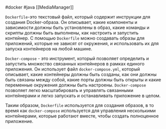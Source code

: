 #docker  #java [[MediaManager]]

`Dockerfile`-это текстовый файл, который содержит инструкции для создания Docker-образа. Он описывает, какие компоненты и зависимости должны быть установлены в образ, какие команды и скрипты должны быть выполнены, как настроить и запустить контейнер. С помощью `Dockerfile` можно создавать образы для приложений, которые не зависят от окружения, и использовать их для запуска контейнеров на любой машине.

`Docker-compose` - это инструмент, который позволяет определить и запустить множество связанных контейнеров в рамках единого приложения. Он использует файл `docker-compose.yml`, который описывает, какие контейнеры должны быть созданы, как они должны быть связаны между собой, какие порты должны быть открыты и какие переменные окружения должны быть настроены. `Docker-compose` позволяет легко масштабировать и управлять связанными контейнерами и легко запускать и останавливать приложение в целом.

Таким образом, `Dockerfile` используется для создания образов, в то время как `docker-compose` используется для управления несколькими контейнерами, которые работают вместе, чтобы создать полноценное приложение.

